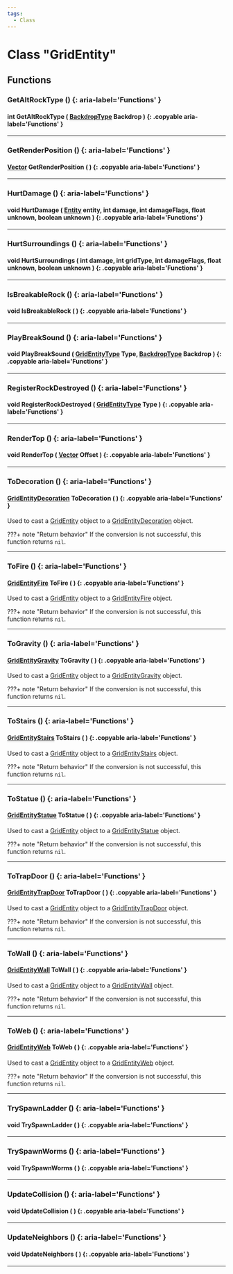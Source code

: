 ```yaml
---
tags:
  - Class
---
```

# Class "GridEntity"

## Functions

### GetAltRockType () {: aria-label='Functions' }
#### int GetAltRockType ( [BackdropType](https://wofsauge.github.io/IsaacDocs/rep/enums/BackdropType.html) Backdrop ) {: .copyable aria-label='Functions' }

___
### GetRenderPosition () {: aria-label='Functions' }
#### [Vector](Vector.md) GetRenderPosition ( ) {: .copyable aria-label='Functions' }

___
### HurtDamage () {: aria-label='Functions' }
#### void HurtDamage ( [Entity](Entity.md) entity, int damage, int damageFlags, float unknown, boolean unknown ) {: .copyable aria-label='Functions' }

___
### HurtSurroundings () {: aria-label='Functions' }
#### void HurtSurroundings ( int damage, int gridType, int damageFlags, float unknown, boolean unknown ) {: .copyable aria-label='Functions' }

___
### IsBreakableRock () {: aria-label='Functions' }
#### void IsBreakableRock ( ) {: .copyable aria-label='Functions' }

___
### PlayBreakSound () {: aria-label='Functions' }
#### void PlayBreakSound ( [GridEntityType](https://wofsauge.github.io/IsaacDocs/rep/enums/GridEntityType.html) Type, [BackdropType](https://wofsauge.github.io/IsaacDocs/rep/enums/BackdropType.html) Backdrop ) {: .copyable aria-label='Functions' }

___
### RegisterRockDestroyed () {: aria-label='Functions' }
#### void RegisterRockDestroyed ( [GridEntityType](https://wofsauge.github.io/IsaacDocs/rep/enums/GridEntityType.html) Type ) {: .copyable aria-label='Functions' }

___
### RenderTop () {: aria-label='Functions' }
#### void RenderTop ( [Vector](Vector.md) Offset ) {: .copyable aria-label='Functions' }

___

### ToDecoration () {: aria-label='Functions' }
#### [GridEntityDecoration](GridEntityDecoration.md) ToDecoration ( ) {: .copyable aria-label='Functions' }

Used to cast a [GridEntity](GridEntity.md) object to a [GridEntityDecoration](GridEntityDecoration.md) object.

???+ note "Return behavior"
    If the conversion is not successful, this function returns `nil`.
	
___

### ToFire () {: aria-label='Functions' }
#### [GridEntityFire](GridEntityFire.md) ToFire ( ) {: .copyable aria-label='Functions' }

Used to cast a [GridEntity](GridEntity.md) object to a [GridEntityFire](GridEntityFire.md) object.

???+ note "Return behavior"
    If the conversion is not successful, this function returns `nil`.
	
___

### ToGravity () {: aria-label='Functions' }
#### [GridEntityGravity](GridEntityGravity.md) ToGravity ( ) {: .copyable aria-label='Functions' }

Used to cast a [GridEntity](GridEntity.md) object to a [GridEntityGravity](GridEntityGravity.md) object.

???+ note "Return behavior"
    If the conversion is not successful, this function returns `nil`.
	
___

### ToStairs () {: aria-label='Functions' }
#### [GridEntityStairs](GridEntityStairs.md) ToStairs ( ) {: .copyable aria-label='Functions' }

Used to cast a [GridEntity](GridEntity.md) object to a [GridEntityStairs](GridEntityStairs.md) object.

???+ note "Return behavior"
    If the conversion is not successful, this function returns `nil`.
	
___

### ToStatue () {: aria-label='Functions' }
#### [GridEntityStatue](GridEntityStatue.md) ToStatue ( ) {: .copyable aria-label='Functions' }

Used to cast a [GridEntity](GridEntity.md) object to a [GridEntityStatue](GridEntityStatue.md) object.

???+ note "Return behavior"
    If the conversion is not successful, this function returns `nil`.
	
___

### ToTrapDoor () {: aria-label='Functions' }
#### [GridEntityTrapDoor](GridEntityTrapDoor.md) ToTrapDoor ( ) {: .copyable aria-label='Functions' }

Used to cast a [GridEntity](GridEntity.md) object to a [GridEntityTrapDoor](GridEntityTrapDoor.md) object.

???+ note "Return behavior"
    If the conversion is not successful, this function returns `nil`.
	
___

### ToWall () {: aria-label='Functions' }
#### [GridEntityWall](GridEntityWall.md) ToWall ( ) {: .copyable aria-label='Functions' }

Used to cast a [GridEntity](GridEntity.md) object to a [GridEntityWall](GridEntityWall.md) object.

???+ note "Return behavior"
    If the conversion is not successful, this function returns `nil`.
	
___

### ToWeb () {: aria-label='Functions' }
#### [GridEntityWeb](GridEntityWeb.md) ToWeb ( ) {: .copyable aria-label='Functions' }

Used to cast a [GridEntity](GridEntity.md) object to a [GridEntityWeb](GridEntityWeb.md) object.

???+ note "Return behavior"
    If the conversion is not successful, this function returns `nil`.
	
___

### TrySpawnLadder () {: aria-label='Functions' }
#### void TrySpawnLadder ( ) {: .copyable aria-label='Functions' }

___
### TrySpawnWorms () {: aria-label='Functions' }
#### void TrySpawnWorms ( ) {: .copyable aria-label='Functions' }

___
### UpdateCollision () {: aria-label='Functions' }
#### void UpdateCollision ( ) {: .copyable aria-label='Functions' }

___
### UpdateNeighbors () {: aria-label='Functions' }
#### void UpdateNeighbors ( ) {: .copyable aria-label='Functions' }

___